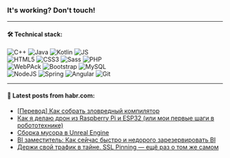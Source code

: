 ### It's working? Don't touch!

---

#### 🛠️ Technical stack:

![C++](https://img.shields.io/badge/C++-informational?logo=c%2B%2B&style=flat&logoColor=white&color=9C033A)
![Java](https://img.shields.io/badge/Java-informational?logo=java&style=flat&logoColor=white&color=007396)
![Kotlin](https://img.shields.io/badge/Kotlin-informational?logo=Kotlin&style=flat&logoColor=white&color=0095D5)
![JS](https://img.shields.io/badge/JS-informational?logo=javaScript&style=flat&logoColor=black&color=F7Df1E) <br>
![HTML5](https://img.shields.io/badge/HTML5-informational?logo=html5&style=flat&logoColor=white&color=E34F26)
![CSS3](https://img.shields.io/badge/CSS3-informational?logo=css3&style=flat&logoColor=white&color=157286)
![Sass](https://img.shields.io/badge/Saas-informational?logo=sass&style=flat&logoColor=white&color=hotpink)
![PHP](https://img.shields.io/badge/PHP-informational?logo=php&style=flat&logoColor=white&color=777BB4) <br>
![WebPAck](https://img.shields.io/badge/WebPack-informational?logo=webPack&style=flat&logoColor=white&color=FF6F00)
![Bootstrap](https://img.shields.io/badge/Bootstrap-informational?logo=Bootstrap&style=flat&logoColor=white&color=7952B3)
![MySQL](https://img.shields.io/badge/MySQL-informational?logo=MySQL&style=flat&logoColor=white&color=00f) <br>
![NodeJS](https://img.shields.io/badge/NodeJS-informational?logo=node.js&style=flat&logoColor=white&color=43853D)
![Spring](https://img.shields.io/badge/Spring-informational?logo=Spring&style=flat&logoColor=white&color=0A9EDC)
![Angular](https://img.shields.io/badge/Vue-informational?logo=vue.js&style=flat&logoColor=white&color=red)
![Git](https://img.shields.io/badge/Git-informational?logo=git&style=flat&logoColor=white&color=darkorange)

___

#### 💬 Latest posts from habr.com:

<!-- BLOG-POST-LIST:START -->
- [[Перевод] Как собрать зловредный компилятор](https://habr.com/ru/post/661497/?utm_source=habrahabr&utm_medium=rss&utm_campaign=661497)
- [Как я делаю дрон из Raspberry Pi и ESP32 &lpar;или мои первые шаги в робототехнике&rpar;](https://habr.com/ru/post/661493/?utm_source=habrahabr&utm_medium=rss&utm_campaign=661493)
- [Сборка мусора в Unreal Engine](https://habr.com/ru/post/661469/?utm_source=habrahabr&utm_medium=rss&utm_campaign=661469)
- [BI заместитель: Как сейчас быстро и недорого зарезервировать BI](https://habr.com/ru/post/661417/?utm_source=habrahabr&utm_medium=rss&utm_campaign=661417)
- [Держи свой трафик в тайне. SSL Pinning — ещё раз о том же самом](https://habr.com/ru/post/661093/?utm_source=habrahabr&utm_medium=rss&utm_campaign=661093)
<!-- BLOG-POST-LIST:END -->
